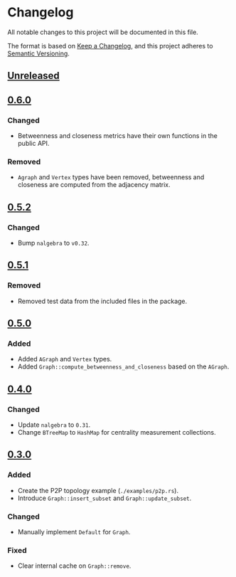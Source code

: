 # Changelog

All notable changes to this project will be documented in this file.

The format is based on [Keep a Changelog](https://keepachangelog.com/en/1.0.0/),
and this project adheres to [Semantic Versioning](https://semver.org/spec/v2.0.0.html).

## [Unreleased]

## [0.6.0]

### Changed

- Betweenness and closeness metrics have their own functions in the public API.

### Removed

- `Agraph` and `Vertex` types have been removed, betweenness and closeness are
  computed from the adjacency matrix.


## [0.5.2]

### Changed

- Bump `nalgebra` to `v0.32`.

## [0.5.1]

### Removed

- Removed test data from the included files in the package.

## [0.5.0]

### Added

- Added `AGraph` and `Vertex` types.
- Added `Graph::compute_betweenness_and_closeness` based on the `AGraph`.

## [0.4.0]

### Changed

- Update `nalgebra` to `0.31`.
- Change `BTreeMap` to `HashMap` for centrality measurement collections.

## [0.3.0]

### Added

- Create the P2P topology example (`./examples/p2p.rs`).
- Introduce `Graph::insert_subset` and `Graph::update_subset`.

### Changed

- Manually implement `Default` for `Graph`.

### Fixed

- Clear internal cache on `Graph::remove`.

[unreleased]: https://github.com/niklaslong/spectre/compare/v0.6.0...HEAD
[0.6.0]: https://github.com/niklaslong/spectre/compare/v0.5.2...v0.6.0
[0.5.2]: https://github.com/niklaslong/spectre/compare/v0.5.1...v0.5.2
[0.5.1]: https://github.com/niklaslong/spectre/compare/v0.5.0...v0.5.1
[0.5.0]: https://github.com/niklaslong/spectre/compare/v0.4.0...v0.5.0
[0.4.0]: https://github.com/niklaslong/spectre/compare/v0.3.0...v0.4.0
[0.3.0]: https://github.com/niklaslong/spectre/compare/v0.2.0...v0.3.0

